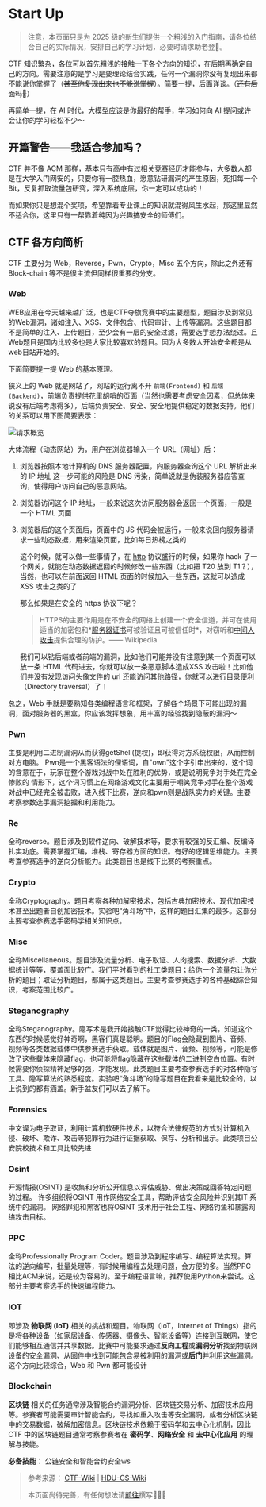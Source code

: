 # Start Up

> 注意，本页面只是为 2025 级的新生们提供一个粗浅的入门指南，请各位结合自己的实际情况，安排自己的学习计划，必要时请求助老登👴。

CTF 知识繁杂，各位可以首先粗浅的接触一下各个方向的知识，在后期再确定自己的方向。需要注意的是学习是要理论结合实践，任何一个漏洞你没有复现出来都不能说你掌握了（~~甚至你复现出来也不能说掌握~~）。简要一提，后面详谈。（~~还有后面吗👴~~）

再简单一提，在 AI 时代，大模型应该是你最好的帮手，学习如何向 AI 提问或许会让你的学习轻松不少～

## 开篇警告——我适合参加吗？

CTF 并不像 ACM 那样，基本只有高中有过相关竞赛经历才能参与，大多数人都是在大学入门网安的，只要你有一腔热血，愿意钻研漏洞的产生原因，死扣每一个 Bit，反复抓取流量包研究，深入系统底层，你一定可以成功的！

而如果你只是想混个奖项，希望靠着专业课上的知识就混得风生水起，那这里显然不适合你，这里只有一帮靠着纯因为兴趣搞安全的师傅们。

## CTF 各方向简析

CTF 主要分为 Web，Reverse，Pwn，Crypto，Misc 五个方向，除此之外还有 Block-chain 等不是很主流但同样很重要的分支。

### Web

WEB应用在今天越来越广泛，也是CTF夺旗竞赛中的主要题型，题目涉及到常见的Web漏洞，诸如注入、XSS、文件包含、代码审计、上传等漏洞。这些题目都不是简单的注入、上传题目，至少会有一层的安全过滤，需要选手想办法绕过。且Web题目是国内比较多也是大家比较喜欢的题目。因为大多数人开始安全都是从web日站开始的。

下面简要提一提 Web 的基本原理。

狭义上的 Web 就是网站了，网站的运行离不开 `前端(Frontend)` 和 `后端(Backend)`，前端负责提供花里胡哨的页面（当然也需要考虑安全因素，但总体来说没有后端考虑得多），后端负责安全、安全、安全地提供稳定的数据支持。他们的关系可以用下图简要表示：

![请求概览](https://s21.ax1x.com/2025/08/01/pVNili6.png)

大体流程（动态网站）为，用户在浏览器输入一个 URL（网址）后：

1. 浏览器按照本地计算机的 DNS 服务器配置，向服务器查询这个 URL 解析出来的 IP 地址
   这一步可能的风险是 DNS 污染，简单说就是伪装服务器应答查询，使得用户访问自己的恶意网站。

2. 浏览器访问这个 IP 地址，一般来说这次访问服务器会返回一个页面，一般是一个 HTML 页面

3. 浏览器后的这个页面后，页面中的 JS 代码会被运行，一般来说回向服务器请求一些动态数据，用来渲染页面，比如每日热榜之类的

   这个时候，就可以做一些事情了，在 [http]() 协议盛行的时候，如果你 hack 了一个网关，就能在动态数据返回的时候修改一些东西（比如把 T20 放到 T1？），当然，也可以在前面返回 HTML 页面的时候加入一些东西，这就可以造成  XSS 攻击之类的了

   那么如果是在安全的 https 协议下呢？

   > HTTPS的主要作用是在不安全的网络上创建一个安全信道，并可在使用适当的加密包和*[服务器证书](https://zh.wikipedia.org/w/index.php?title=服务器证书&action=edit&redlink=1)可被验证且可被信任时*，对窃听和[中间人攻击](https://zh.wikipedia.org/wiki/中间人攻击)提供合理的防护。—— Wikipedia

   我们可以钻后端或者前端的漏洞，比如他们可能并没有注意到某一个页面可以放一条 HTML 代码进去，你就可以放一条恶意脚本造成XSS 攻击啦！比如他们并没有发现访问头像文件的 url 还能访问其他路径，你就可以进行目录便利（Directory traversal）了！

总之，Web 手就是要熟知各类编程语言和框架，了解各个场景下可能出现的漏洞，面对服务器的黑盒，你应该发挥想象，用丰富的经验找到隐蔽的漏洞～

### Pwn

主要是利用二进制漏洞从而获得getShell(提权)，即获得对方系统权限，从而控制对方电脑。 Pwn是一个黑客语法的俚语词，自"own"这个字引申出来的，这个词的含意在于，玩家在整个游戏对战中处在胜利的优势，或是说明竞争对手处在完全惨败的 情形下，这个词习惯上在网络游戏文化主要用于嘲笑竞争对手在整个游戏对战中已经完全被击败，进入线下比赛，逆向和pwn则是战队实力的关键。主要考察参数选手漏洞挖掘和利用能力。

### Re

全称reverse。题目涉及到软件逆向、破解技术等，要求有较强的反汇编、反编译扎实功底。需要掌握汇编，堆栈、寄存器方面的知识。有好的逻辑思维能力。主要考查参赛选手的逆向分析能力。此类题目也是线下比赛的考察重点。

### Crypto

全称Cryptography。题目考察各种加解密技术，包括古典加密技术、现代加密技术甚至出题者自创加密技术。实验吧“角斗场”中，这样的题目汇集的最多。这部分主要考查参赛选手密码学相关知识点。

### Misc

全称Miscellaneous。题目涉及流量分析、电子取证、人肉搜索、数据分析、大数据统计等等，覆盖面比较广。我们平时看到的社工类题目；给你一个流量包让你分析的题目；取证分析题目，都属于这类题目。主要考查参赛选手的各种基础综合知识，考察范围比较广。

### Steganography

全称Steganography。隐写术是我开始接触CTF觉得比较神奇的一类，知道这个东西的时候感觉好神奇啊，黑客们真是聪明。题目的Flag会隐藏到图片、音频、视频等各类数据载体中供参赛选手获取。载体就是图片、音频、视频等，可能是修改了这些载体来隐藏flag，也可能将flag隐藏在这些载体的二进制空白位置。有时候需要你侦探精神足够的强，才能发现。此类题目主要考查参赛选手的对各种隐写工具、隐写算法的熟悉程度。实验吧“角斗场”的隐写题目在我看来是比较全的，以上说到的都有涵盖。新手盆友们可以去了解下。

### Forensics

中文译为电子取证，利用计算机软硬件技术，以符合法律规范的方式对计算机入侵、破坏、欺诈、攻击等犯罪行为进行证据获取、保存、分析和出示。此类项目公安院校技术和工具比较先进

### Osint

开源情报(OSINT) 是收集和分析公开信息以评估威胁、做出决策或回答特定问题的过程。 许多组织将OSINT 用作网络安全工具，帮助评估安全风险并识别其IT 系统中的漏洞。 网络罪犯和黑客也将OSINT 技术用于社会工程、网络钓鱼和暴露网络攻击目标。

### PPC

全称Professionally Program Coder。题目涉及到程序编写、编程算法实现。算法的逆向编写，批量处理等，有时候用编程去处理问题，会方便的多。当然PPC相比ACM来说，还是较为容易的。至于编程语言嘛，推荐使用Python来尝试。这部分主要考察选手的快速编程能力。

### IOT

即涉及 **物联网 (IoT)** 相关的挑战和题目。物联网（IoT，Internet of Things）指的是将各种设备（如家居设备、传感器、摄像头、智能设备等）连接到互联网，使它们能够相互通信并共享数据。比赛中可能要求通过**反向工程**或**漏洞分析**找到物联网设备的安全漏洞、从固件中找到可能包含易被利用的漏洞或**后门**并利用这些漏洞。这个方向比较综合，Web 和 Pwn 都可能设计

### Blockchain

**区块链** 相关的任务通常涉及智能合约漏洞分析、区块链交易分析、加密技术应用等。参赛者可能需要审计智能合约，寻找如重入攻击等安全漏洞，或者分析区块链中的交易数据，破解加密信息。区块链技术依赖于密码学和去中心化机制，因此 CTF 中的区块链题目通常考察参赛者在 **密码学**、**网络安全** 和 **去中心化应用** 的理解与技能。

**必备技能：** 公链安全和智能合约安全ws

> 参考来源： [CTF-Wiki](https://ctf-wiki.org/) | [HDU-CS-Wiki](https://hdu-cs.wiki/)
>
> 本页面尚待完善，有任何想法请[前往](https://github.com/JEB-him/Blue-Whale-Docs/blob/master/Start%20Up.md)撰写🎉🎉🎉
